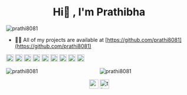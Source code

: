 
<!--### Hi there 👋

**prathi8081/prathi8081** is a ✨ _special_ ✨ repository because its `README.md` (this file) appears on your GitHub profile.

Here are some ideas to get you started:

- 🔭 I’m currently working on ...
- 🌱 I’m currently learning ...
- 👯 I’m looking to collaborate on ...
- 🤔 I’m looking for help with ...
- 💬 Ask me about ...
- 📫 How to reach me: ...
- 😄 Pronouns: ...
- ⚡ Fun fact: ...
-->
<h1 align="center">Hi👋 , I'm Prathibha</h1>
<p align="left"> <img src="https://komarev.com/ghpvc/?username=prathi8081" alt="prathi8081" /> </p>

- 👨‍💻 All of my projects are available at [https://github.com/prathi8081](https://github.com/prathi8081)

<p align="left">
<img src="https://cdn.jsdelivr.net/npm/simple-icons@3.0.1/icons/c.svg" alt="c" width="20" height="20"/>
<img src="https://cdn.jsdelivr.net/npm/simple-icons@3.0.1/icons/python.svg" alt="python" width="20" height="20"/>
<img src="https://cdn.jsdelivr.net/npm/simple-icons@3.0.1/icons/java.svg" alt="java" width="20" height="20"/>
<img src="https://cdn.jsdelivr.net/npm/simple-icons@3.0.1/icons/html5.svg" alt="html5" width="20" height="20"/> 
<img src="https://cdn.jsdelivr.net/npm/simple-icons@3.0.1/icons/css3.svg" alt="css3" width="20" height="20"/> 
<img src="https://cdn.jsdelivr.net/npm/simple-icons@3.0.1/icons/javascript.svg" alt="javascript" width="20" height="20"/> 
<img src="https://cdn.jsdelivr.net/npm/simple-icons@3.0.1/icons/bootstrap.svg" alt="bootstrap" width="20" height="20"/>
<img src="https://cdn.jsdelivr.net/npm/simple-icons@3.0.1/icons/jupyter.svg" alt="jupyter" width="20" height="20"/>
<img src="https://cdn.jsdelivr.net/npm/simple-icons@3.0.1/icons/pandas.svg" alt="pandas" width="20" height="20"/>
</p>


<p align="center"> 
<img align="left" src="https://github-readme-stats.vercel.app/api/top-langs/?username=prathi8081&layout=compact&hide=html&theme=radical" alt="prathi8081" />
</p>
<p align="center"> 
<img src="https://github-readme-stats.vercel.app/api?username=prathi8081&show_icons=true&theme=radical" alt="prathi8081" /> 
</p>

<p align="center">
<a href="https://linkedin.com/in/prathibha-t" target="blank"><img align="center" src="https://cdn.jsdelivr.net/npm/simple-icons@3.0.1/icons/linkedin.svg" alt="prathibha-t" height="25" width="25" /></a>
<a href="https://www.hackerrank.com/tjprathibha" target="blank"><img align="center" src="https://cdn.jsdelivr.net/npm/simple-icons@3.0.1/icons/hackerrank.svg" alt="tjprathibha" height="25" width="25" /></a>

</p>
